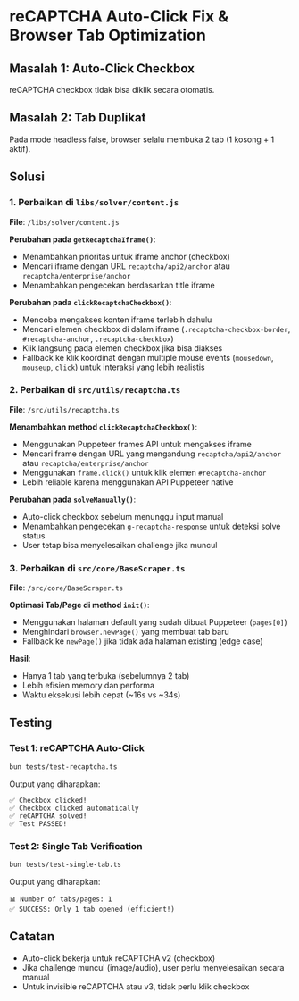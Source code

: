 # reCAPTCHA Auto-Click Fix & Browser Tab Optimization

## Masalah 1: Auto-Click Checkbox
reCAPTCHA checkbox tidak bisa diklik secara otomatis.

## Masalah 2: Tab Duplikat
Pada mode headless false, browser selalu membuka 2 tab (1 kosong + 1 aktif).

## Solusi

### 1. Perbaikan di `libs/solver/content.js`

**File**: `/libs/solver/content.js`

**Perubahan pada `getRecaptchaIframe()`**:
- Menambahkan prioritas untuk iframe anchor (checkbox)
- Mencari iframe dengan URL `recaptcha/api2/anchor` atau `recaptcha/enterprise/anchor`
- Menambahkan pengecekan berdasarkan title iframe

**Perubahan pada `clickRecaptchaCheckbox()`**:
- Mencoba mengakses konten iframe terlebih dahulu
- Mencari elemen checkbox di dalam iframe (`.recaptcha-checkbox-border`, `#recaptcha-anchor`, `.recaptcha-checkbox`)
- Klik langsung pada elemen checkbox jika bisa diakses
- Fallback ke klik koordinat dengan multiple mouse events (`mousedown`, `mouseup`, `click`) untuk interaksi yang lebih realistis

### 2. Perbaikan di `src/utils/recaptcha.ts`

**File**: `/src/utils/recaptcha.ts`

**Menambahkan method `clickRecaptchaCheckbox()`**:
- Menggunakan Puppeteer frames API untuk mengakses iframe
- Mencari frame dengan URL yang mengandung `recaptcha/api2/anchor` atau `recaptcha/enterprise/anchor`
- Menggunakan `frame.click()` untuk klik elemen `#recaptcha-anchor`
- Lebih reliable karena menggunakan API Puppeteer native

**Perubahan pada `solveManually()`**:
- Auto-click checkbox sebelum menunggu input manual
- Menambahkan pengecekan `g-recaptcha-response` untuk deteksi solve status
- User tetap bisa menyelesaikan challenge jika muncul

### 3. Perbaikan di `src/core/BaseScraper.ts`

**File**: `/src/core/BaseScraper.ts`

**Optimasi Tab/Page di method `init()`**:
- Menggunakan halaman default yang sudah dibuat Puppeteer (`pages[0]`)
- Menghindari `browser.newPage()` yang membuat tab baru
- Fallback ke `newPage()` jika tidak ada halaman existing (edge case)

**Hasil**:
- Hanya 1 tab yang terbuka (sebelumnya 2 tab)
- Lebih efisien memory dan performa
- Waktu eksekusi lebih cepat (~16s vs ~34s)

## Testing

### Test 1: reCAPTCHA Auto-Click
```bash
bun tests/test-recaptcha.ts
```

Output yang diharapkan:
```
✅ Checkbox clicked!
✅ Checkbox clicked automatically
✅ reCAPTCHA solved!
✅ Test PASSED!
```

### Test 2: Single Tab Verification
```bash
bun tests/test-single-tab.ts
```

Output yang diharapkan:
```
📊 Number of tabs/pages: 1
✅ SUCCESS: Only 1 tab opened (efficient!)
```

## Catatan

- Auto-click bekerja untuk reCAPTCHA v2 (checkbox)
- Jika challenge muncul (image/audio), user perlu menyelesaikan secara manual
- Untuk invisible reCAPTCHA atau v3, tidak perlu klik checkbox
